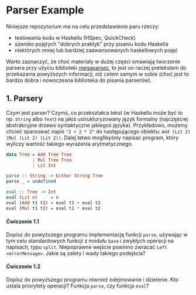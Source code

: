 # Parser Example

Niniejsze repozytorium ma na celu przedstawienie paru rzeczy:
* testowania kodu w Haskellu (HSpec, QuickCheck)
* szeroko pojętych "dobrych praktyk" przy pisaniu kodu Haskella
* niektórych mniej lub bardziej zaawansowanych haskellowych pojęć

Warto zaznaczyć, że choć materiały w dużej części omawiają tworzenie parsera przy użyciu biblioteki [megaparsec](http://hackage.haskell.org/package/megaparsec), to jest on raczej pretekstem do przekazania powyższych informacji, niż celem samym w sobie (choć jest to bardzo dobra i nowoczesna biblioteka do pisania parserów).

## 1. Parsery

Czym jest parser? Czymś, co przekształca tekst (w Haskellu może być to np. `String` albo `Text`) na jakiś ustrukturyzowany język formalny (najczęściej abstrakcyjne drzewo syntaktyczne jakiegoś języka). Przykładowo, możemy chcieć sparsować napis `"2 + 2 * 2"` do następującego obiektu: `Add (Lit 2) (Mul (Lit 2) (Lit 2))`. Dalej łatwo moglibyśmy napisać program, który wyliczy wartość takiego wyrażenia arytmetycznego.

```haskell
data Tree = Add Tree Tree
          | Mul Tree Tree
          | Lit Int

parse :: String -> Either String Tree
parse _ = undefined

eval :: Tree -> Int
eval (Lit n)     = n
eval (Add t1 t2) = eval t1 + eval t2
eval (Mul t1 t2) = eval t1 * eval t2
```

#### Ćwiczenie 1.1
Dopisz do powyższego programu implementację funkcji `parse`, używając w tym celu standardowych funkcji z modułu `base` i zwykłych operacji na napisach, typu `split`. Niepoprawne wejście powinno zwracać `Left <errorMessage>`. Jakie są zalety i wady takiego podejścia?

#### Ćwiczenie 1.2
Dopisz do powyższego programu również odejmowanie i dzielenie. Kto ustala priorytety operacji? Funkcja `parse`, czy funkcja `eval`?

